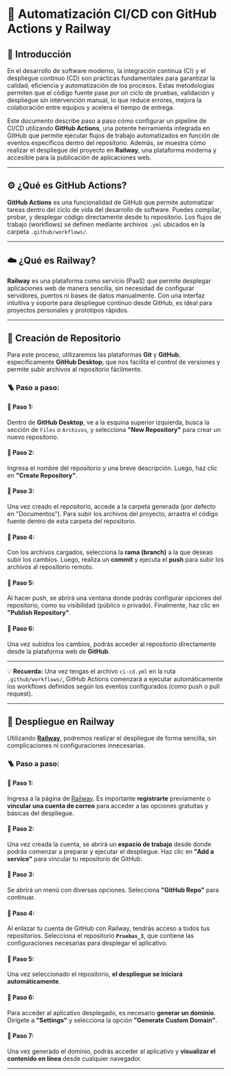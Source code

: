 # 🚀 Automatización CI/CD con GitHub Actions y Railway

## 🧩 Introducción

En el desarrollo de software moderno, la integración continua (CI) y el despliegue continuo (CD) son prácticas fundamentales para garantizar la calidad, eficiencia y automatización de los procesos. Estas metodologías permiten que el código fuente pase por un ciclo de pruebas, validación y despliegue sin intervención manual, lo que reduce errores, mejora la colaboración entre equipos y acelera el tiempo de entrega.

Este documento describe paso a paso cómo configurar un pipeline de CI/CD utilizando **GitHub Actions**, una potente herramienta integrada en GitHub que permite ejecutar flujos de trabajo automatizados en función de eventos específicos dentro del repositorio. Además, se muestra cómo realizar el despliegue del proyecto en **Railway**, una plataforma moderna y accesible para la publicación de aplicaciones web.

---

## ⚙️ ¿Qué es GitHub Actions?

**GitHub Actions** es una funcionalidad de GitHub que permite automatizar tareas dentro del ciclo de vida del desarrollo de software. Puedes compilar, probar, y desplegar código directamente desde tu repositorio. Los flujos de trabajo (workflows) se definen mediante archivos `.yml` ubicados en la carpeta `.github/workflows/`.

---

## ☁️ ¿Qué es Railway?

**Railway** es una plataforma como servicio (PaaS) que permite desplegar aplicaciones web de manera sencilla, sin necesidad de configurar servidores, puertos ni bases de datos manualmente. Con una interfaz intuitiva y soporte para despliegue continuo desde GitHub, es ideal para proyectos personales y prototipos rápidos.

---

## 📁 Creación de Repositorio

Para este proceso, utilizaremos las plataformas **Git** y **GitHub**, específicamente **GitHub Desktop**, que nos facilita el control de versiones y permite subir archivos al repositorio fácilmente.

### 🪜 Paso a paso:

#### 📌 Paso 1:
Dentro de **GitHub Desktop**, ve a la esquina superior izquierda, busca la sección de `Files` o `Archivos`, y selecciona **"New Repository"** para crear un nuevo repositorio.

#### 📌 Paso 2:
Ingresa el nombre del repositorio y una breve descripción. Luego, haz clic en **"Create Repository"**.

#### 📌 Paso 3:
Una vez creado el repositorio, accede a la carpeta generada (por defecto en "Documentos"). Para subir los archivos del proyecto, arrastra el código fuente dentro de esta carpeta del repositorio.

#### 📌 Paso 4:
Con los archivos cargados, selecciona la **rama (branch)** a la que deseas subir los cambios. Luego, realiza un **commit** y ejecuta el **push** para subir los archivos al repositorio remoto.

#### 📌 Paso 5:
Al hacer push, se abrirá una ventana donde podrás configurar opciones del repositorio, como su visibilidad (público o privado). Finalmente, haz clic en **"Publish Repository"**.

#### 📌 Paso 6:
Una vez subidos los cambios, podrás acceder al repositorio directamente desde la plataforma web de **GitHub**.

---

💡 **Recuerda:** Una vez tengas el archivo `ci-cd.yml` en la ruta `.github/workflows/`, GitHub Actions comenzará a ejecutar automáticamente los workflows definidos según los eventos configurados (como push o pull request).

---

## 🚀 Despliegue en Railway

Utilizando **[Railway](https://railway.app/)**, podremos realizar el despliegue de forma sencilla, sin complicaciones ni configuraciones innecesarias.

### 🪜 Paso a paso:

#### 📌 Paso 1:
Ingresa a la página de [Railway](https://railway.app/). Es importante **registrarte** previamente o **vincular una cuenta de correo** para acceder a las opciones gratuitas y básicas del despliegue.

#### 📌 Paso 2:
Una vez creada la cuenta, se abrirá un **espacio de trabajo** desde donde podrás comenzar a preparar y ejecutar el despliegue. Haz clic en **"Add a service"** para vincular tu repositorio de GitHub.

#### 📌 Paso 3:
Se abrirá un menú con diversas opciones. Selecciona **"GitHub Repo"** para continuar.

#### 📌 Paso 4:
Al enlazar tu cuenta de GitHub con Railway, tendrás acceso a todos tus repositorios. Selecciona el repositorio **`Pruebas_3`**, que contiene las configuraciones necesarias para desplegar el aplicativo.

#### 📌 Paso 5:
Una vez seleccionado el repositorio, **el despliegue se iniciará automáticamente**.

#### 📌 Paso 6:
Para acceder al aplicativo desplegado, es necesario **generar un dominio**. Dirígete a **"Settings"** y selecciona la opción **"Generate Custom Domain"**.

#### 📌 Paso 7:
Una vez generado el dominio, podrás acceder al aplicativo y **visualizar el contenido en línea** desde cualquier navegador.

---


